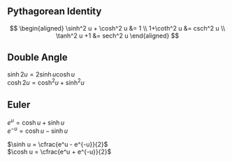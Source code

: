 ## Pythagorean Identity
$$
\begin{aligned}
\sinh^2 u + \cosh^2 u &= 1 \\
1+\coth^2 u &= csch^2 u \\
\tanh^2 u +1  &= sech^2 u
\end{aligned}
$$

## Double Angle
$\sinh 2 u = 2 \sinh u \cosh u$ <br>
$\cosh 2 u = \cosh^2 u + \sinh^2 u$

## Euler
$e^u = \cosh u + \sinh u$ <br>
$e^{-u} = \cosh u - \sinh u$

$\sinh u = \cfrac{e^u - e^{-u}}{2}$ <br>
$\cosh u = \cfrac{e^u + e^{-u}}{2}$
